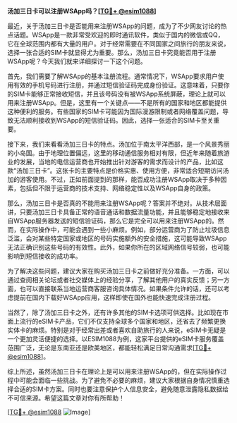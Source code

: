 **汤加三日卡可以注册WSApp吗？[[TG💪+ @esim1088](https://t.me/s/esim1088)]**

最近，关于汤加三日卡是否能用来注册WSApp的问题，成为了不少网友讨论的热点话题。WSApp是一款非常受欢迎的即时通讯软件，类似于国内的微信或QQ，它在全球范围内都有大量的用户。对于经常需要在不同国家之间旅行的朋友来说，选择一张合适的SIM卡就显得尤为重要。那么，汤加三日卡究竟能否用于注册WSApp呢？今天我们就来详细探讨一下这个问题。

首先，我们需要了解WSApp的基本注册流程。通常情况下，WSApp要求用户使用有效的手机号码进行注册，并通过短信验证码完成身份验证。这意味着，只要你的SIM卡能够正常接收短信，并且该号码没有被WSApp系统屏蔽，理论上就可以用来注册WSApp。但是，这里有一个关键点——不是所有的国家和地区都能提供这种便利的服务。有些国家的SIM卡可能因为国际漫游限制或者网络覆盖问题，导致无法顺利接收到WSApp的短信验证码。因此，选择一张适合的SIM卡至关重要。

接下来，我们来看看汤加三日卡的特点。汤加位于南太平洋西部，是一个风景秀丽的小岛国。由于地理位置偏远，这里的移动通信服务相对有限，但近年来随着旅游业的发展，当地的电信运营商也开始推出针对游客的需求而设计的产品，比如这款“汤加三日卡”。这张卡的主要特点是价格实惠、使用方便，非常适合短期访问汤加的游客使用。不过，正如前面提到的那样，能否成功注册WSApp取决于多种因素，包括但不限于运营商的技术支持、网络稳定性以及WSApp自身的政策。

那么，汤加三日卡是否真的不能用来注册WSApp呢？答案并不绝对。从技术层面讲，只要汤加三日卡具备正常的语音通话和数据流量功能，并且能够稳定地接收来自WSApp服务器发送的短信验证码，那么它是完全可以用来注册WSApp的。然而，在实际操作中，可能会遇到一些小麻烦。例如，部分运营商为了防止垃圾信息泛滥，会对某些特定国家或地区的号码实施额外的安全措施，这可能导致WSApp无法正确识别这些号码的有效性。此外，如果你所在的区域网络信号较弱，也可能影响到短信接收的成功率。

为了解决这些问题，建议大家在购买汤加三日卡之前做好充分准备。一方面，可以通过查阅相关论坛或者社交媒体上的经验分享，了解其他用户的真实反馈；另一方面，也可以直接联系当地运营商客服咨询具体情况。如果条件允许的话，还可以考虑提前在国内下载好WSApp应用，这样即使在国外也能快速完成注册过程。

当然了，除了汤加三日卡之外，还有许多其他的SIM卡选项可供选择。比如现在市面上流行的eSIM卡产品，它们不仅支持全球多个国家和地区，还省去了频繁更换实体卡的麻烦。特别是对于经常出差或者喜欢自助旅行的人来说，eSIM卡无疑是一个更加灵活便捷的选择。以ESIM1088为例，这家平台提供的eSIM卡服务覆盖范围广泛，无论是东南亚还是欧美地区，都能轻松满足日常沟通需求[[TG💪+ @esim1088](https://t.me/s/esim1088)]。

综上所述，虽然汤加三日卡在理论上是可以用来注册WSApp的，但在实际操作过程中可能会面临一些挑战。为了避免不必要的麻烦，建议大家根据自身情况慎重选择合适的SIM卡方案。同时也要注意保护个人信息安全，避免随意泄露隐私数据给不可信来源。希望这篇文章对你有所帮助！

[[TG💪+ @esim1088](https://t.me/s/esim1088) ![Image](https://i.postimg.cc/4NQfJmqS/Snipaste-2025-05-13-00-14-12.png)]